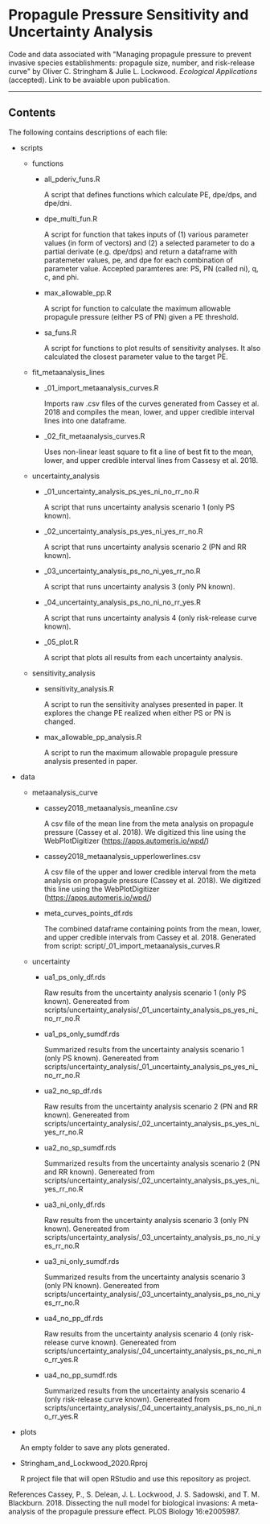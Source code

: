 # Propagule Pressure Sensitivity and Uncertainty Analysis
Code and data associated with "Managing propagule pressure to prevent invasive species establishments: propagule size, number, and risk-release curve" by Oliver C. Stringham & Julie L. Lockwood. _Ecological Applications_ (accepted). Link to be avaiable upon publication.


---
## Contents
The following contains descriptions of each file: 


- scripts
	
	- functions
		
		- all_pderiv_funs.R

			A script that defines functions which calculate PE, dpe/dps, and dpe/dni.
				
		- dpe_multi_fun.R

			A script for function that takes inputs of (1) various parameter values (in form of vectors) and (2) a selected parameter to do a partial derivate (e.g. dpe/dps) and return a dataframe with paratemeter values, pe, and dpe for each combination of parameter value. Accepted paramteres are: PS, PN (called ni), q, c, and phi.
		
		- max_allowable_pp.R

			A script for function to calculate the maximum allowable propagule pressure (either PS of PN) given a PE threshold.
				
		- sa_funs.R

			A script for functions to plot results of sensitivity analyses. It also calculated the closest parameter value to the target PE.
		
	- fit_metaanalysis_lines
		
		- _01_import_metaanalysis_curves.R

			Imports raw .csv files of the curves generated from Cassey et al. 2018 and compiles the mean, lower, and upper credible interval lines into one dataframe.
				
		- _02_fit_metaanalysis_curves.R

			Uses non-linear least square to fit a line of best fit to the mean, lower, and upper credible interval lines from Cassesy et al. 2018.
		
	- uncertainty_analysis
		
		- _01_uncertainty_analysis_ps_yes_ni_no_rr_no.R

			A script that runs uncertainty analysis scenario 1 (only PS known).
		
		- _02_uncertainty_analysis_ps_yes_ni_yes_rr_no.R

			A script that runs uncertainty analysis scenario 2 (PN and RR known).
		
		- _03_uncertainty_analysis_ps_no_ni_yes_rr_no.R

			A script that runs uncertainty analysis 3 (only PN known).
		
		- _04_uncertainty_analysis_ps_no_ni_no_rr_yes.R

			A script that runs uncertainty analysis 4 (only risk-release curve known).
		
		- _05_plot.R

			A script that plots all results from each uncertainty analysis.
	
	- sensitivity_analysis
	
		- sensitivity_analysis.R

			A script to run the sensitivity analyses presented in paper. It explores the change PE realized when either PS or PN is changed. 
				
		- max_allowable_pp_analysis.R

			A script to run the maximum allowable propagule pressure analysis presented in paper. 


- data

	- metaanalysis_curve
		
		- cassey2018_metaanalysis_meanline.csv 

			A csv file of the mean line from the meta analysis on propagule pressure (Cassey et al. 2018). We digitized this line using the WebPlotDigitizer (https://apps.automeris.io/wpd/)
		
		- cassey2018_metaanalysis_upperlowerlines.csv 

			A csv file of the upper and lower credible interval from the meta analysis on propagule pressure (Cassey et al. 2018). We digitized this line using the WebPlotDigitizer (https://apps.automeris.io/wpd/)
		
		- meta_curves_points_df.rds

			The combined dataframe containing points from the mean, lower, and upper credible intervals from Cassey et al. 2018. Generated from script: script/_01_import_metaanalysis_curves.R
		
	- uncertainty
		
		- ua1_ps_only_df.rds

			Raw results from the uncertainty analysis scenario 1 (only PS known). Genereated from scripts/uncertainty_analysis/_01_uncertainty_analysis_ps_yes_ni_no_rr_no.R
		
		- ua1_ps_only_sumdf.rds

			Summarized results from the uncertainty analysis scenario 1 (only PS known). Genereated from scripts/uncertainty_analysis/_01_uncertainty_analysis_ps_yes_ni_no_rr_no.R
		
		- ua2_no_sp_df.rds

			Raw results from the uncertainty analysis scenario 2 (PN and RR known). Genereated from scripts/uncertainty_analysis/_02_uncertainty_analysis_ps_yes_ni_yes_rr_no.R
		
		- ua2_no_sp_sumdf.rds

			Summarized results from the uncertainty analysis scenario 2 (PN and RR known). Genereated from scripts/uncertainty_analysis/_02_uncertainty_analysis_ps_yes_ni_yes_rr_no.R
		
		- ua3_ni_only_df.rds

			Raw results from the uncertainty analysis scenario 3 (only PN known). Genereated from scripts/uncertainty_analysis/_03_uncertainty_analysis_ps_no_ni_yes_rr_no.R
		
		- ua3_ni_only_sumdf.rds

			Summarized results from the uncertainty analysis scenario 3 (only PN known). Genereated from scripts/uncertainty_analysis/_03_uncertainty_analysis_ps_no_ni_yes_rr_no.R
		
		- ua4_no_pp_df.rds

			Raw results from the uncertainty analysis scenario 4 (only risk-release curve known). Genereated from scripts/uncertainty_analysis/_04_uncertainty_analysis_ps_no_ni_no_rr_yes.R
		
		- ua4_no_pp_sumdf.rds

			Summarized results from the uncertainty analysis scenario 4 (only risk-release curve known). Genereated from scripts/uncertainty_analysis/_04_uncertainty_analysis_ps_no_ni_no_rr_yes.R	
		
- plots

	An empty folder to save any plots generated. 
		
- Stringham_and_Lockwood_2020.Rproj

	R project file that will open RStudio and use this repository as project. 
		
		
		
References
Cassey, P., S. Delean, J. L. Lockwood, J. S. Sadowski, and T. M. Blackburn. 2018. Dissecting the null model for biological invasions: A meta-analysis of the propagule pressure effect. PLOS Biology 16:e2005987.
